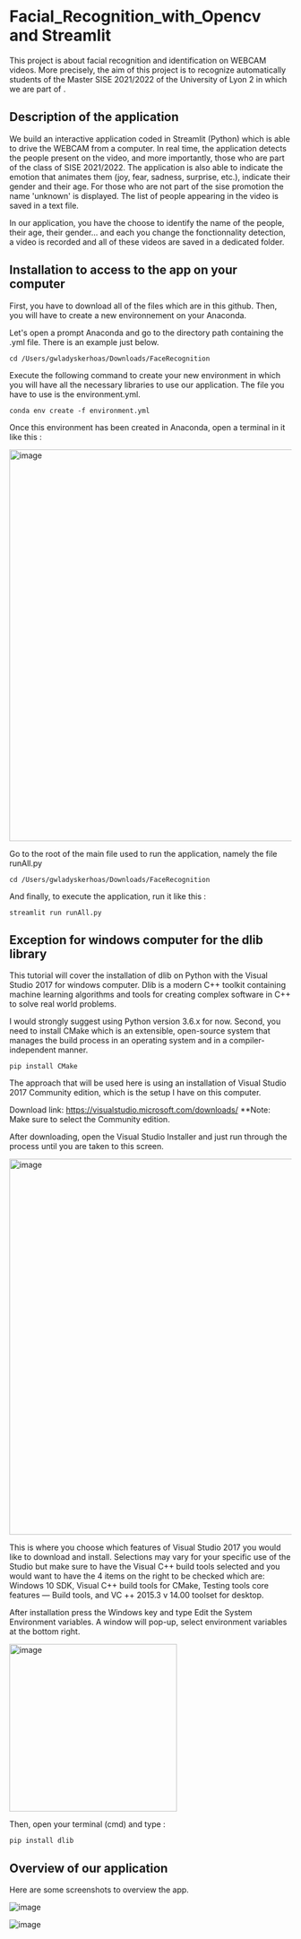 # Facial_Recognition_with_Opencv and Streamlit

This project is about facial recognition and identification on WEBCAM videos. More precisely, the aim of this project is to recognize automatically 
students of the Master SISE 2021/2022 of the University of Lyon 2 in which we are part of .

## Description of the application

We build an interactive application coded in Streamlit (Python) which is able to drive the WEBCAM from a computer. In real time, the application detects the people present on the video, and more importantly, those who are part of the class of SISE 2021/2022. The application is also able to indicate the emotion that animates them (joy, fear, sadness, surprise, etc.), indicate their gender and their age. For those who are not part of the sise promotion the name 'unknown' is displayed. The list of people appearing in the video is saved in a text file. 

In our application, you have the choose to identify the name of the people, their age, their gender... and each you change the fonctionnality detection, a video is recorded and all of these videos are saved in a dedicated folder.


## Installation to access to the app on your computer

First, you have to download all of the files which are in this github.
Then, you will have to create a new environnement on your Anaconda.

Let's open a prompt Anaconda and go to the directory path containing the .yml file. There is an example just below.

    cd /Users/gwladyskerhoas/Downloads/FaceRecognition

Execute the following command to create your new environment in which you will have all the necessary libraries to use our application.
The file you have to use is the environment.yml.

    conda env create -f environment.yml

Once this environment has been created in Anaconda, open a terminal in it like this :

<img width="699" alt="image" src="https://user-images.githubusercontent.com/73121667/157765205-7ebf6b80-09f2-4e17-a4ce-e7e13456a9ac.png">

Go to the root of the main file used to run the application, namely the file runAll.py

    cd /Users/gwladyskerhoas/Downloads/FaceRecognition

And finally, to execute the application, run it like this :

    streamlit run runAll.py
    
## Exception for windows computer for the dlib library

This tutorial will cover the installation of dlib on Python with the Visual Studio 2017 for windows computer. Dlib is a modern C++ toolkit containing machine learning algorithms and tools for creating complex software in C++ to solve real world problems. 

I would strongly suggest using Python version 3.6.x for now. Second, you need to install CMake which is an extensible, open-source system that manages the build process in an operating system and in a compiler-independent manner.

    pip install CMake
    
The approach that will be used here is using an installation of Visual Studio 2017 Community edition, which is the setup I have on this computer.

Download link: https://visualstudio.microsoft.com/downloads/
**Note: Make sure to select the Community edition.

After downloading, open the Visual Studio Installer and just run through the process until you are taken to this screen.

<img width="671" alt="image" src="https://user-images.githubusercontent.com/73121667/157771894-85ae3bf6-a6ba-4562-aaee-cfb800805e47.png">

This is where you choose which features of Visual Studio 2017 you would like to download and install. Selections may vary for your specific use of the Studio but make sure to have the Visual C++ build tools selected and you would want to have the 4 items on the right to be checked which are: Windows 10 SDK, Visual C++ build tools for CMake, Testing tools core features — Build tools, and VC ++ 2015.3 v 14.00 toolset for desktop.

After installation press the Windows key and type Edit the System Environment variables. A window will pop-up, select environment variables at the bottom right.

<img width="299" alt="image" src="https://user-images.githubusercontent.com/73121667/157772156-b8c4d385-848e-4557-8e1d-565b2645fc70.png">

Then, open your terminal (cmd) and type :

    pip install dlib


    
## Overview of our application

Here are some screenshots to overview the app.

![image](https://user-images.githubusercontent.com/73121667/157770743-bab5a36c-239c-4a0b-9ffd-137195c75a85.png)

![image](https://user-images.githubusercontent.com/73121667/157770836-a97ee5b1-59a7-4d12-9691-cdfc9759757e.png)

